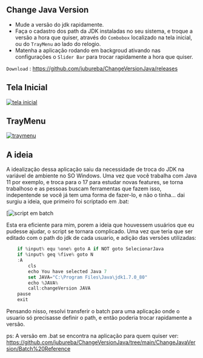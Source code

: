 Change Java Version
------------- 

- Mude a versão do jdk rapidamente.
- Faça o cadastro dos path da JDK instaladas no seu sistema, e troque a versão a hora que quiser, através do `Combobox`  localizado na tela inicial, ou do `TrayMenu` ao lado do relogio. 
- Matenha a aplicação rodando em backgroud ativando nas configurações o `Slider Bar` para trocar rapidamente a hora que quiser. 

`Download` : <https://github.com/jubureba/ChangeVersionJava/releases>
                    
Tela Inicial 
------------- 
[![tela inicial](https://user-images.githubusercontent.com/17513057/157051904-b9ec50fc-e7a7-4c44-8fe9-ffae36c7e3c5.png "tela inicial")](https://user-images.githubusercontent.com/17513057/157051904-b9ec50fc-e7a7-4c44-8fe9-ffae36c7e3c5.png "tela inicial")  

TrayMenu
------------- 
[![traymenu](https://user-images.githubusercontent.com/17513057/157052095-85fa533d-d294-4757-ab8a-ba8a83ae15df.png "traymenu")](https://user-images.githubusercontent.com/17513057/157052095-85fa533d-d294-4757-ab8a-ba8a83ae15df.png "traymenu")  


A ideia
------------- 
A idealização dessa aplicação saiu da necessidade de troca do JDK na variável de ambiente no SO Windows.
Uma vez que você trabalha com Java 11 por exemplo, e troca para o 17 para estudar novas features, se torna trabalhoso e as pessoas buscam ferramentas que fazem isso, indepentende se você já tem uma forma de fazer-lo, e não o tinha... dai surgiu a ideia, que primeiro foi scriptado em .bat: 

[![script em batch](https://user-images.githubusercontent.com/17513057/158603076-7cda7ee8-dfca-43be-8dcf-6e4bf00e96a6.png)

Esta era eficiente para mim, porem a ideia que houvessem usuários que eu pudesse ajudar, o script se tornara complicado. Uma vez que teria que ser editado com o path do jdk de cada usuario, e adição das versões utilizadas:
```javascript
	if %input% equ %one% goto A if NOT goto SelecionarJava
	if %input% geq %five% goto N
	:A
		cls
		echo You have selected Java 7
		set JAVA="C:\Program Files\Java\jdk1.7.0_80"
		echo %JAVA%
		call:changeVersion JAVA
	pause
	exit
```
Pensando nisso, resolvi transferir o batch para uma aplicação onde o usuario só precisasse definir o path, e então poderia trocar rapidamente a versão. 

ps: A versão em .bat se encontra na aplicação para quem quiser ver:
https://github.com/jubureba/ChangeVersionJava/tree/main/ChangeJavaVersion/Batch%20Reference
